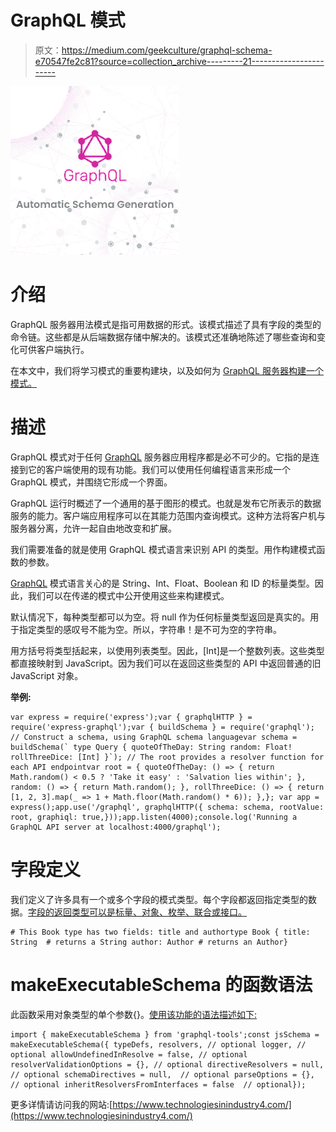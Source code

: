 # GraphQL 模式

> 原文：<https://medium.com/geekculture/graphql-schema-e70547fe2c81?source=collection_archive---------21----------------------->

![](img/d2b9ed7d6a910344c07b7f62af3e5fe4.png)

# 介绍

GraphQL 服务器用法模式是指可用数据的形式。该模式描述了具有字段的类型的命令链。这些都是从后端数据存储中解决的。该模式还准确地陈述了哪些查询和变化可供客户端执行。

在本文中，我们将学习模式的重要构建块，以及如何为 [GraphQL 服务器构建一个模式。](https://www.technologiesinindustry4.com/2021/08/interaction-with-an-apollo-graphql-server-from-the-frontend.html)

# 描述

GraphQL 模式对于任何 [GraphQL](https://www.technologiesinindustry4.com/2021/08/interaction-with-an-apollo-graphql-server-from-the-frontend.html) 服务器应用程序都是必不可少的。它指的是连接到它的客户端使用的现有功能。我们可以使用任何编程语言来形成一个 GraphQL 模式，并围绕它形成一个界面。

GraphQL 运行时概述了一个通用的基于图形的模式。也就是发布它所表示的数据服务的能力。客户端应用程序可以在其能力范围内查询模式。这种方法将客户机与服务器分离，允许一起自由地改变和扩展。

我们需要准备的就是使用 GraphQL 模式语言来识别 API 的类型。用作构建模式函数的参数。

[GraphQL](https://www.technologiesinindustry4.com/2021/08/graphql-queries-and-mutations.html) 模式语言关心的是 String、Int、Float、Boolean 和 ID 的标量类型。因此，我们可以在传递的模式中公开使用这些来构建模式。

默认情况下，每种类型都可以为空。将 null 作为任何标量类型返回是真实的。用于指定类型的感叹号不能为空。所以，字符串！是不可为空的字符串。

用方括号将类型括起来，以使用列表类型。因此，[Int]是一个整数列表。这些类型都直接映射到 JavaScript。因为我们可以在返回这些类型的 API 中返回普通的旧 JavaScript 对象。

**举例:**

```
var express = require('express');var { graphqlHTTP } = require('express-graphql');var { buildSchema } = require('graphql'); // Construct a schema, using GraphQL schema languagevar schema = buildSchema(` type Query { quoteOfTheDay: String random: Float! rollThreeDice: [Int] }`); // The root provides a resolver function for each API endpointvar root = { quoteOfTheDay: () => { return Math.random() < 0.5 ? 'Take it easy' : 'Salvation lies within'; }, random: () => { return Math.random(); }, rollThreeDice: () => { return [1, 2, 3].map(_ => 1 + Math.floor(Math.random() * 6)); },}; var app = express();app.use('/graphql', graphqlHTTP({ schema: schema, rootValue: root, graphiql: true,}));app.listen(4000);console.log('Running a GraphQL API server at localhost:4000/graphql');
```

# 字段定义

我们定义了许多具有一个或多个字段的模式类型。每个字段都返回指定类型的数据。[字段的返回类型可以是标量、对象、枚举、联合或接口。](https://www.technologiesinindustry4.com/)

```
# This Book type has two fields: title and authortype Book { title: String  # returns a String author: Author # returns an Author}
```

# makeExecutableSchema 的函数语法

此函数采用对象类型的单个参数{}。[使用该功能的语法描述如下:](https://www.technologiesinindustry4.com/)

```
import { makeExecutableSchema } from 'graphql-tools';const jsSchema = makeExecutableSchema({ typeDefs, resolvers, // optional logger, // optional allowUndefinedInResolve = false, // optional resolverValidationOptions = {}, // optional directiveResolvers = null, // optional schemaDirectives = null,  // optional parseOptions = {},  // optional inheritResolversFromInterfaces = false  // optional});
```

更多详情请访问我的网站:[https://www.technologiesinindustry4.com/](https://www.technologiesinindustry4.com/)